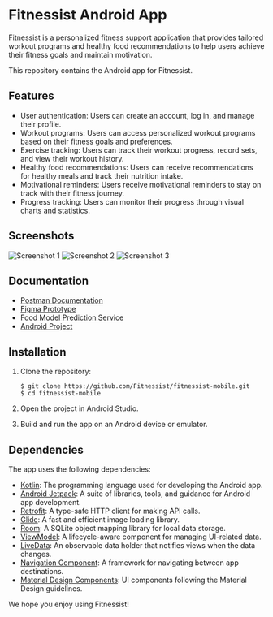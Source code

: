 # Fitnessist Android App

Fitnessist is a personalized fitness support application that provides tailored workout programs and healthy food recommendations to help users achieve their fitness goals and maintain motivation.

This repository contains the Android app for Fitnessist.

## Features

- User authentication: Users can create an account, log in, and manage their profile.
- Workout programs: Users can access personalized workout programs based on their fitness goals and preferences.
- Exercise tracking: Users can track their workout progress, record sets, and view their workout history.
- Healthy food recommendations: Users can receive recommendations for healthy meals and track their nutrition intake.
- Motivational reminders: Users receive motivational reminders to stay on track with their fitness journey.
- Progress tracking: Users can monitor their progress through visual charts and statistics.

## Screenshots

![Screenshot 1](https://drive.google.com/file/d/1rB3GjCPiPcpc7qxBdbFUKJtgg8V7M2Ax/view?usp=sharing)
![Screenshot 2](https://drive.google.com/file/d/10jxxizwo-rDFVDkZn7PwxUoWP8Kxk_lb/view?usp=sharing)
![Screenshot 3](https://drive.google.com/file/d/1KDpBTNPmPyuTGRBtlR4s6WPKOmm97xeT/view?usp=sharing)

## Documentation
- [Postman Documentation](https://documenter.getpostman.com/view/16615700/2s93m7WM7a)
- [Figma Prototype](https://www.figma.com/proto/Wbmd8E63yvekPBa5Kp7msC/Fitnessist?page-id=0%3A1&type=design&node-id=74-1901&viewport=-255%2C578%2C0.26&scaling=scale-down&starting-point-node-id=87%3A1369&show-proto-sidebar=1)
- [Food Model Prediction Service](https://github.com/Fitnessist/food-model-prediction-service)
- [Android Project](https://github.com/Fitnessist/fitnessist-mobile)

## Installation

1. Clone the repository:

   ```shell
   $ git clone https://github.com/Fitnessist/fitnessist-mobile.git
   $ cd fitnessist-mobile
   ```

2. Open the project in Android Studio.

3. Build and run the app on an Android device or emulator.

## Dependencies

The app uses the following dependencies:

- [Kotlin](https://kotlinlang.org/): The programming language used for developing the Android app.
- [Android Jetpack](https://developer.android.com/jetpack): A suite of libraries, tools, and guidance for Android app development.
- [Retrofit](https://square.github.io/retrofit/): A type-safe HTTP client for making API calls.
- [Glide](https://bumptech.github.io/glide/): A fast and efficient image loading library.
- [Room](https://developer.android.com/training/data-storage/room): A SQLite object mapping library for local data storage.
- [ViewModel](https://developer.android.com/topic/libraries/architecture/viewmodel): A lifecycle-aware component for managing UI-related data.
- [LiveData](https://developer.android.com/topic/libraries/architecture/livedata): An observable data holder that notifies views when the data changes.
- [Navigation Component](https://developer.android.com/guide/navigation): A framework for navigating between app destinations.
- [Material Design Components](https://material.io/develop/android/docs/getting-started/): UI components following the Material Design guidelines.

We hope you enjoy using Fitnessist!